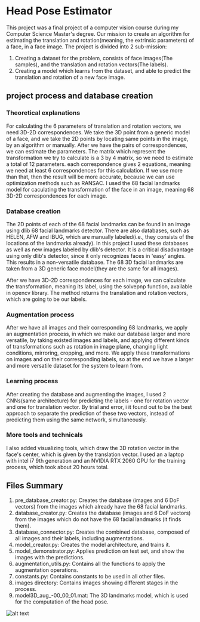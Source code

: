 # Head Pose Estimator
This project was a final project of a computer vision course during my Computer Science Master's degree.
Our mission to create an algorithm for estimating the translation and rotation(meaning, the extrinsic parameters)
of a face, in a face image.
The project is divided into 2 sub-mission:
1. Creating a dataset for the problem, consists of face images(The samples), and the translation and rotation vectors(The labels).
2. Creating a model which learns from the dataset, and able to predict the translation and rotation of a new face image.

## project process and database creation
### Theoretical explanations
For calculating the 6 parameters of translation and rotation vectors, we need 3D-2D correspondences. We take the 3D point from a generic model of a face, and we take the 2D points by locating same points in the image, by an algorithm or manually.
After we have the pairs of correspondences, we can estimate the parameters.
The matrix which represent the transformation we try to calculate
is a 3 by 4 matrix, so we need to estimate a total of 12 parameters. each correspondence gives 2 equations, meaning we need at least
6 correspondences for this calculation. If we use more than that, then the result will be more accurate, because we can use optimization 
methods such as RANSAC.
I used the 68 facial landmarks model for caculating the transformation of the face in an image, meaning 68 3D-2D correspondences
for each image.

### Database creation
The 2D points of each of the 68 facial landmarks can be found in an image using dlib 68 facial landmarks detector.
There are also databases, such as HELEN, AFW and IBUG, which are manually labeled(i.e., they consists of the
locations of the landmarks already).
In this project I used these databases as well as new images labeled by dlib's detector.
It is a critical disadvantage using only dlib's detector, since it only recognizes faces in 'easy' angles.
This results in a non-versatile database.
The 68 3D facial landmarks are taken from a 3D generic face model(they are the same for all images).

After we have 3D-2D correspondences for each image, we can calculate the transformation, meaning its label, using 
the solvepnp function, available in opencv library. The method returns the translation and rotation vectors, which are going to
be our labels.

### Augmentation process
After we have all images and their corresponding 68 landmarks, we apply an augmentation process, in which we make our database larger and more versatile, by taking existed images and labels, and applying different kinds of transformations such as rotation in image plane, changing light conditions, mirroring, cropping, and more. We apply these transformations on images and on their corresponding labels, so at the end we have a larger and more versatile dataset for the system to learn from.

### Learning process
After creating the database and augmenting the images, I used 2 CNNs(same architecture) for predicting the labels - one for rotation vector and one for translation vector. By trial and error, i it found out to be the best approach to separate the prediction of these two vectors, instead of predicting them using the same network, simultaneously. 

### More tools and technicals
I also added visualizing tools, which draw the 3D rotation vector in the face's center, which is given by the translation vector.
I used an a laptop with intel i7 9th generation and an NVIDIA RTX 2060 GPU for the training process, which took about 20 hours total.

## Files Summary
1. pre_database_creator.py:
   Creates the database (images and 6 DoF vectors) from the images which already have the 68 facial landmarks.
2. database_creator.py:
   Creates the database (images and 6 DoF vectors) from the images which do not have the 68 facial landmarks (it finds them).
3. database_connector.py:
   Creates the combined database, composed of all images and their labels, including augmentations.
4. model_creator.py:
   Creates the model architecture, and trains it.
5. model_demonstrator.py:
   Applies prediction on test set, and show the images with the predictions.
6. augmentation_utils.py:
   Contains all the functions to apply the augmentation operations.
7. constants.py:
   Contains constants to be used in all other files.
8. images directory:
   Contains images showing different stages in the process.
9. model3D_aug_-00_00_01.mat:
   The 3D landmarks model, which is used for the computation of the head pose.

![alt text](https://github.com/ArbelHaiman/head-pose/master/images/3%axis%2.png?raw=true)
